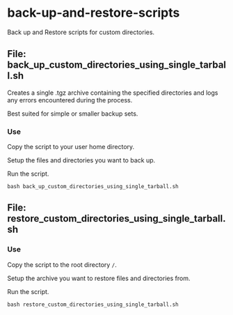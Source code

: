 # back-up-and-restore-scripts

Back up and Restore scripts for custom directories.

## File: back_up_custom_directories_using_single_tarball.sh

Creates a single .tgz archive containing the specified directories and logs any errors encountered during the process.

Best suited for simple or smaller backup sets.

### Use

Copy the script to your user home directory.

Setup the files and directories you want to back up.

Run the script.

```shell
bash back_up_custom_directories_using_single_tarball.sh
```

## File: restore_custom_directories_using_single_tarball.sh

### Use

Copy the script to the root directory `/`.

Setup the archive you want to restore files and directories from.

Run the script.

```shell
bash restore_custom_directories_using_single_tarball.sh
```
